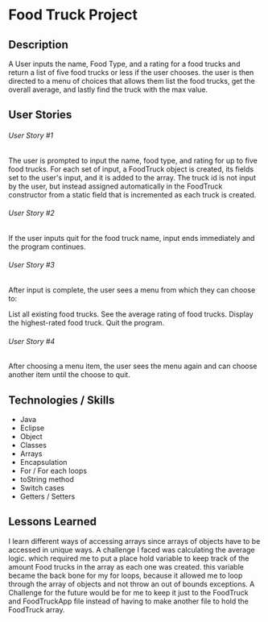 # Food Truck Project


## Description
A User inputs the name, Food Type, and a rating for a food trucks and return a list of five food trucks or less if the user chooses. the user is then directed to a menu of choices that allows them list the food trucks, get the overall average, and lastly find the truck with the max value.

## User Stories

###### User Story #1

The user is prompted to input the name, food type, and rating for up to five food trucks. For each set of input, a FoodTruck object is created, its fields set to the user's input, and it is added to the array. The truck id is not input by the user, but instead assigned automatically in the FoodTruck constructor from a static field that is incremented as each truck is created.

###### User Story #2

If the user inputs quit for the food truck name, input ends immediately and the program continues.

###### User Story #3

After input is complete, the user sees a menu from which they can choose to:

List all existing food trucks.
See the average rating of food trucks.
Display the highest-rated food truck.
Quit the program.

###### User Story #4

After choosing a menu item, the user sees the menu again and can choose another item until the choose to quit.

## Technologies / Skills 
* Java
* Eclipse
* Object
* Classes
* Arrays
* Encapsulation
* For / For each loops
* toString method
* Switch cases
* Getters / Setters


## Lessons Learned

I learn different ways of accessing arrays since arrays of objects have to be accessed in unique ways. A challenge I faced was calculating the average logic. which required me to put a place hold variable to keep track of the amount Food trucks in the array as each one was created. this variable became the back bone for my for loops, because it allowed me to loop through the array of objects and not throw an out of bounds exceptions. A Challenge for the future would be for me to keep it just to the FoodTruck and FoodTruckApp file instead of having to make another file to hold the FoodTruck array. 
